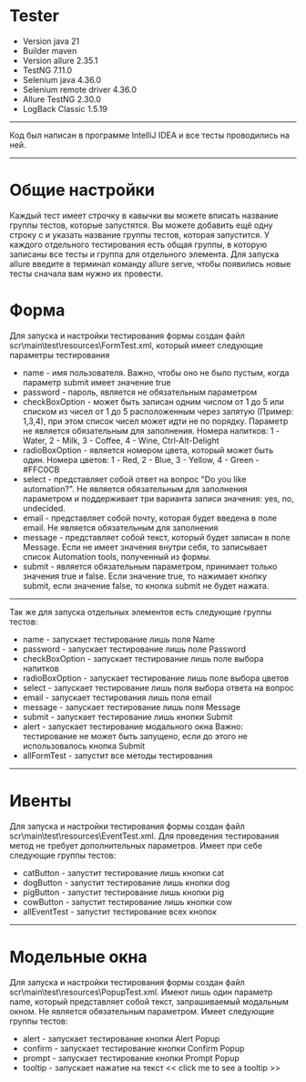 # Tester
* Version java 21
* Builder maven
* Version allure 2.35.1
* TestNG 7.11.0
* Selenium java 4.36.0
* Selenium remote driver 4.36.0
* Allure TestNG 2.30.0
* LogBack Classic 1.5.19
***

Код был написан в программе IntelliJ IDEA и все тесты проводились на ней. 
***
Общие настройки
=
Каждый тест имеет строчку <include name=""/> в кавычки вы можете вписать название группы тестов, которые запустятся.
Вы можете добавить ещё одну строку с <include name=""/> и указать название группы тестов, которая запустится.
У каждого отдельного тестирования есть общая группы, в которую записаны все тесты и группа для отдельного элемента.
Для запуска allure введите в терминал команду allure serve, чтобы появились новые тесты сначала вам нужно их провести.

Форма
= 
Для запуска и настройки тестирования формы создан файл scr\main\test\resources\FormTest.xml, который имеет следующие параметры тестирования
* name - имя пользователя. Важно, чтобы оно не было пустым, когда параметр submit имеет значение true
* password - пароль, является не обязательным параметром
* checkBoxOption - может быть записан одним числом от 1 до 5 или списком из чисел от 1 до 5 расположенным через запятую (Пример: 1,3,4), при этом список чисел может идти  не по порядку.
Параметр не является обязательным для заполнения.
Номера напитков: 1 - Water, 2 - Milk, 3 - Coffee, 4 - Wine, Ctrl-Alt-Delight
* radioBoxOption - является номером цвета, который может быть один. 
Номера цветов: 1 - Red, 2 - Blue, 3 - Yellow, 4 - Green - #FFC0CB
* select - представляет собой ответ на вопрос "Do you like automation?".
Не является обязательным для заполнения параметром и поддерживает три варианта записи значения: 
yes, no, undecided.
* email - представляет собой почту, которая будет введена в поле email. Не является обязательным для заполнения
* message - представляет собой текст, который будет записан в поле Message.
Если не имеет значения внутри себя, то записывает список Automation tools, полученный из формы.
* submit - является обязательным параметром, принимает только значения true и false.
Если значение true, то нажимает кнопку submit, если значение false, то кнопка submit не будет нажата. 
***
Так же для запуска отдельных элементов есть следующие группы тестов:
* name - запускает тестирование лишь поля Name
* password - запускает тестирование лишь поле Password
* checkBoxOption - запускает тестирование лишь поле выбора напитков
* radioBoxOption - запускает тестирование лишь поле выбора цветов
* select - запускает тестирование лишь поля выбора ответа на вопрос
* email - запускает тестирования лишь поля email
* message - запускает тестирование лишь поля Message
* submit - запускает тестирование лишь кнопки Submit
* alert - запускает тестирование модального окна
Важно: тестирование не может быть запущено, если до этого не использовалось кнопка Submit
* allFormTest - запустит все методы тестирования
***
Ивенты
=
Для запуска и настройки тестирования формы создан файл scr\main\test\resources\EventTest.xml. 
Для проведения тестирования метод не требует дополнительных параметров.
Имеет при себе следующие группы тестов:
* catButton - запустит тестирование лишь кнопки cat
* dogButton - запустит тестирование лишь кнопки dog
* pigButton - запустит тестирование лишь кнопки pig
* cowButton - запустит тестирование лишь кнопки cow
* allEventTest - запустит тестирование всех кнопок
***
Модельные окна
=
Для запуска и настройки тестирования формы создан файл scr\main\test\resources\PopupTest.xml.
Имеют лишь один параметр name, который представляет собой текст, запрашиваемый модальным окном.
Не является обязательным параметром. 
Имеет следующие группы тестов:
* alert - запускает тестирование кнопки Alert Popup
* confirm - запускает тестирование кнопки Confirm Popup
* prompt - запускает тестирование кнопки Prompt Popup
* tooltip - запускает нажатие на текст << click me to see a tooltip >>
